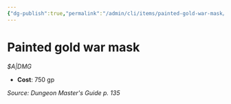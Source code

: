 ```yaml
---
{"dg-publish":true,"permalink":"/admin/cli/items/painted-gold-war-mask/","tags":["compendium/src/5e/dmg","item/gear/a-dmg"],"updated":"2025-01-11T15:32:18.694+00:00"}
---
```


# Painted gold war mask
*$A|DMG*  

- **Cost**: 750 gp

*Source: Dungeon Master's Guide p. 135*